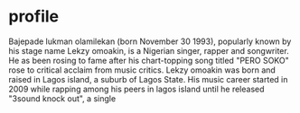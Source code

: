 # profile
Bajepade lukman olamilekan (born November 30 1993), popularly known by his stage name Lekzy omoakin, is a Nigerian singer, rapper and songwriter. He as been rosing to fame after his chart-topping song titled "PERO SOKO" rose to critical acclaim from music critics. Lekzy omoakin was born and raised in Lagos island, a suburb of Lagos State. His music career started in 2009 while rapping among his peers in lagos island until he released "3sound knock out", a single
